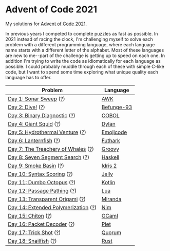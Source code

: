 # Advent of Code 2021

My solutions for [Advent of Code 2021](http://adventofcode.com/2021).

In previous years I competed to complete puzzles as fast as possible.
In 2021 instead of racing the clock, I'm challenging myself to solve each problem with a different programming language, where each language name starts with a different letter of the alphabet.
Most of these languages are new to me--part of the challenge is getting up to speed on each one.
In addition I'm trying to write the code as idiomatically for each language as possible.
I could probably muddle through each of these with simple C-like code, but I want to spend some time exploring what unique quality each language has to offer.

| Problem | Language |
| --- | --- |
| [Day 1: Sonar Sweep](day01) ([?](https://adventofcode.com/2021/day/1)) | [AWK](https://en.wikipedia.org/wiki/AWK) |
| [Day 2: Dive!](day02) ([?](https://adventofcode.com/2021/day/2)) | [Befunge-93](https://esolangs.org/wiki/Befunge) |
| [Day 3: Binary Diagnostic](day03) ([?](https://adventofcode.com/2021/day/3)) | [COBOL](https://en.wikipedia.org/wiki/COBOL) |
| [Day 4: Giant Squid](day04) ([?](https://adventofcode.com/2021/day/4)) | [Dylan](https://en.wikipedia.org/wiki/Dylan_(programming_language)) |
| [Day 5: Hydrothermal Venture](day05) ([?](https://adventofcode.com/2021/day/5)) | [Emojicode](https://www.emojicode.org/) |
| [Day 6: Lanternfish](day06) ([?](https://adventofcode.com/2021/day/6)) | [Futhark](https://futhark-lang.org/) |
| [Day 7: The Treachery of Whales](day07) ([?](https://adventofcode.com/2021/day/7)) | [Groovy](https://groovy-lang.org/) |
| [Day 8: Seven Segment Search](day08) ([?](https://adventofcode.com/2021/day/8)) | [Haskell](https://www.haskell.org/) |
| [Day 9: Smoke Basin](day09) ([?](https://adventofcode.com/2021/day/9)) | [Idris 2](https://www.idris-lang.org/) |
| [Day 10: Syntax Scoring](day10) ([?](https://adventofcode.com/2021/day/10)) | [Jelly](https://github.com/DennisMitchell/jellylanguage) |
| [Day 11: Dumbo Octopus](day11) ([?](https://adventofcode.com/2021/day/11)) | [Kotlin](https://kotlinlang.org/) |
| [Day 12: Passage Pathing](day12) ([?](https://adventofcode.com/2021/day/12)) | [Lua](https://www.lua.org/) |
| [Day 13: Transparent Origami](day13) ([?](https://adventofcode.com/2021/day/13)) | [Miranda](http://miranda.org.uk) |
| [Day 14: Extended Polymerization](day14) ([?](https://adventofcode.com/2021/day/14)) | [Nim](https://nim-lang.org/) |
| [Day 15: Chiton](day15) ([?](https://adventofcode.com/2021/day/15)) | [OCaml](https://ocaml.org/) |
| [Day 16: Packet Decoder](day16) ([?](https://adventofcode.com/2021/day/16)) | [Piet](https://www.dangermouse.net/esoteric/piet.html) |
| [Day 17: Trick Shot](day17) ([?](https://adventofcode.com/2021/day/17)) | [Quorum](https://quorumlanguage.com/) |
| [Day 18: Snailfish](day18) ([?](https://adventofcode.com/2021/day/18)) | [Rust](https://www.rust-lang.org/) |
